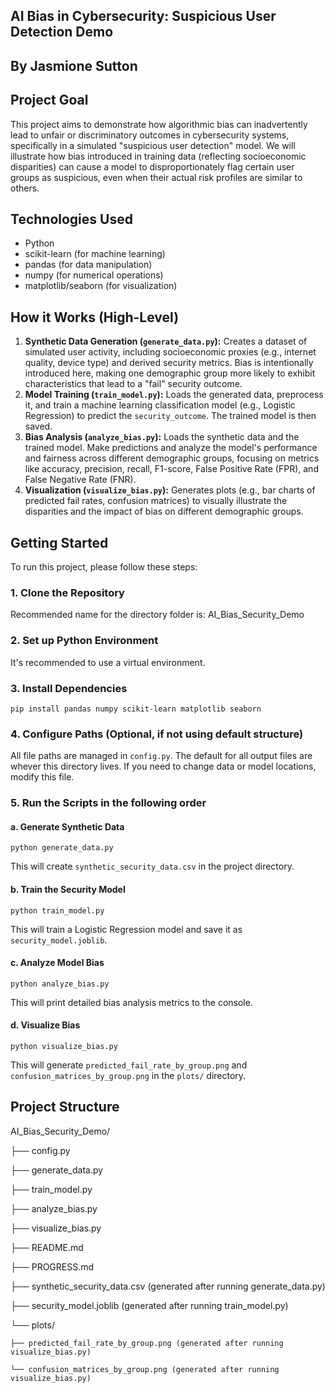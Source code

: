 ## AI Bias in Cybersecurity: Suspicious User Detection Demo
## By Jasmione Sutton

## Project Goal
This project aims to demonstrate how algorithmic bias can inadvertently lead to unfair or discriminatory outcomes in cybersecurity systems, specifically in a simulated "suspicious user detection" model. We will illustrate how bias introduced in training data (reflecting socioeconomic disparities) can cause a model to disproportionately flag certain user groups as suspicious, even when their actual risk profiles are similar to others.

## Technologies Used
- Python
- scikit-learn (for machine learning)
- pandas (for data manipulation)
- numpy (for numerical operations)
- matplotlib/seaborn (for visualization)

## How it Works (High-Level)
1.  **Synthetic Data Generation (`generate_data.py`):** Creates a dataset of simulated user activity, including socioeconomic proxies (e.g., internet quality, device type) and derived security metrics. Bias is intentionally introduced here, making one demographic group more likely to exhibit characteristics that lead to a "fail" security outcome.
2.  **Model Training (`train_model.py`):** Loads the generated data, preprocess it, and train a machine learning classification model (e.g., Logistic Regression) to predict the `security_outcome`. The trained model is then saved.
3.  **Bias Analysis (`analyze_bias.py`):** Loads the synthetic data and the trained model. Make predictions and analyze the model's performance and fairness across different demographic groups, focusing on metrics like accuracy, precision, recall, F1-score, False Positive Rate (FPR), and False Negative Rate (FNR).
4.  **Visualization (`visualize_bias.py`):** Generates plots (e.g., bar charts of predicted fail rates, confusion matrices) to visually illustrate the disparities and the impact of bias on different demographic groups.

## Getting Started

To run this project, please follow these steps:

### 1. Clone the Repository 
Recommended name for the directory folder is: AI_Bias_Security_Demo


### 2. Set up Python Environment
It's recommended to use a virtual environment.

### 3. Install Dependencies
`pip install pandas numpy scikit-learn matplotlib seaborn`


### 4. Configure Paths (Optional, if not using default structure)
All file paths are managed in `config.py`. The default for all output files are whever this directory lives. 
If you need to change data or model locations, modify this file.

### 5. Run the Scripts in the following order

#### a. Generate Synthetic Data
`python generate_data.py`

This will create `synthetic_security_data.csv` in the project directory.

#### b. Train the Security Model
`python train_model.py`

This will train a Logistic Regression model and save it as `security_model.joblib`.

#### c. Analyze Model Bias
`python analyze_bias.py`

This will print detailed bias analysis metrics to the console.

#### d. Visualize Bias
`python visualize_bias.py`

This will generate `predicted_fail_rate_by_group.png` and `confusion_matrices_by_group.png` in the `plots/` directory.

## Project Structure

AI_Bias_Security_Demo/

├── config.py

├── generate_data.py

├── train_model.py

├── analyze_bias.py

├── visualize_bias.py

├── README.md

├── PROGRESS.md

├── synthetic_security_data.csv (generated after running generate_data.py)

├── security_model.joblib (generated after running train_model.py)

└── plots/
    
    ├── predicted_fail_rate_by_group.png (generated after running visualize_bias.py)
    
    └── confusion_matrices_by_group.png (generated after running visualize_bias.py)
